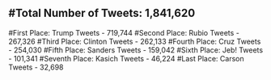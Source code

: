 #Total Number of Tweets: 1,841,620 
---
#First Place: Trump Tweets - 719,744
#Second Place: Rubio Tweets - 267,326
#Third Place: Clinton Tweets - 262,133
#Fourth Place: Cruz Tweets - 254,030
#Fifth Place: Sanders Tweets - 159,042
#Sixth Place: Jeb! Tweets - 101,341
#Seventh Place: Kasich Tweets - 46,224
#Last Place: Carson Tweets - 32,698
